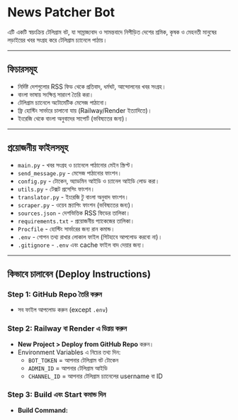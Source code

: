 # News Patcher Bot

এটি একটি স্বয়ংক্রিয় টেলিগ্রাম বট, যা সাম্রাজ্যবাদ ও সামন্তবাদে নিপীড়িত দেশের শ্রমিক, কৃষক ও মেহনতী মানুষের লড়াইয়ের খবর সংগ্রহ করে টেলিগ্রাম চ্যানেলে পাঠায়।

---

## ফিচারসমূহ
- নির্দিষ্ট দেশগুলোর RSS ফিড থেকে প্রতিবাদ, ধর্মঘট, আন্দোলনের খবর সংগ্রহ।
- বাংলা ভাষায় সংক্ষিপ্ত সারাংশ তৈরি করা।
- টেলিগ্রাম চ্যানেলে অটোমেটিক মেসেজ পাঠানো।
- ফ্রি হোস্টিং সার্ভারে চালানো যায় (Railway/Render ইত্যাদিতে)।
- ইংরেজি থেকে বাংলা অনুবাদের সাপোর্ট (ভবিষ্যতের জন্য)।

---

## প্রয়োজনীয় ফাইলসমূহ
- `main.py` - খবর সংগ্রহ ও চ্যানেলে পাঠানোর মেইন স্ক্রিপ্ট।
- `send_message.py` - মেসেজ পাঠানোর ফাংশন।
- `config.py` - টোকেন, অ্যাডমিন আইডি ও চ্যানেল আইডি লোড করা।
- `utils.py` - টেক্সট প্রসেসিং ফাংশন।
- `translator.py` - ইংরেজি টু বাংলা অনুবাদ ফাংশন।
- `scraper.py` - ওয়েব স্ক্র্যাপিং ফাংশন (ভবিষ্যতের জন্য)।
- `sources.json` - দেশভিত্তিক RSS ফিডের তালিকা।
- `requirements.txt` - প্রয়োজনীয় প্যাকেজের তালিকা।
- `Procfile` - হোস্টিং সার্ভারের জন্য রান কমান্ড।
- `.env` - গোপন তথ্য রাখার লোকাল ফাইল (গিটহাবে আপলোড করবো না)।
- `.gitignore` - `.env` এবং cache ফাইল বাদ দেয়ার জন্য।

---

## কিভাবে চালাবেন (Deploy Instructions)

### Step 1: GitHub Repo তৈরি করুন
- সব ফাইল আপলোড করুন (except `.env`)

### Step 2: Railway বা Render এ ডিপ্লয় করুন
- **New Project > Deploy from GitHub Repo** করুন।
- Environment Variables এ নিচের তথ্য দিন:
  - `BOT_TOKEN` = আপনার টেলিগ্রাম বট টোকেন
  - `ADMIN_ID` = আপনার টেলিগ্রাম আইডি
  - `CHANNEL_ID` = আপনার টেলিগ্রাম চ্যানেলের username বা ID

### Step 3: Build এবং Start কমান্ড দিন
- **Build Command:**
